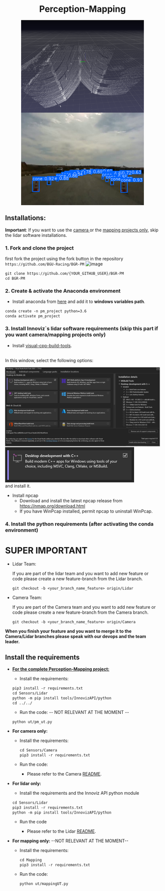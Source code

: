 <h1 align="center"> Perception-Mapping </h1>
<p align="center">
<img src="figures/img_2.png" align="center" alt="drawing" height="300" width="400"> <img src="figures/img_3.png" align="center" alt="drawing" height="300" width="400">
</p>

## Installations:
**Important**: If you want to use the <u>camera </u> or the <u>mapping projects only</u>, skip the lidar software installations.

### 1. Fork and clone the project
first fork the project using the fork button in the repository ```https://github.com/BGU-Racing/BGR-PM```
![image](https://user-images.githubusercontent.com/69425073/211213921-1673ef69-a499-42d3-bb28-2059d1e39d45.png)

``` 
git clone https://github.com/{YOUR_GITHUB_USER}/BGR-PM
cd BGR-PM
```  
 
### 2. Create & activate the Anaconda environment 
* Install anaconda from [here](https://www.anaconda.com) and add it to <b> windows variables path</b>.
```
conda create -n pm_project python=3.6
conda activate pm_project 
```

### 3. Install Innoviz`s lidar software requirements (skip this part if you want camera/mapping projects only)
* Install <a href=" https://visualstudio.microsoft.com/visual-cpp-build-tools/ ">visual-cpp-build-tools</a>.
<br>
In this window, select the following options:

![img_1.png](figures/img_1.png)
![img.png](figures/img.png)
<br>
and install it.
<br>
* Install npcap
  * Download and install the latest npcap release from https://nmap.org/download.html
  * If you have WinPcap installed, permit npcap to uninstall WinPcap.

### 4. Install the python requirements (after activating the conda environment)
# SUPER IMPORTANT
* Lidar Team:

  If you are part of the lidar team and you want to add new feature or code please create a new feature-branch from the Lidar branch.

  ```
  git checkout -b <your_branch_name_feature> origin/Lidar
  ```

* Camera Team:

  If you are part of the Camera team and you want to add new feature or code please create a new feature-branch from the Camera branch.
  ```
  git checkout -b <your_branch_name_feature> origin/Camera
  ```

<b> When you finish your feature and you want to merge it to the Camera/Lidar branches please speak with our devops and the team leader. </b>


## Install the requirements


* <b><u> For the complete Perception-Mapping project:</u></b>
  * Install the requirements:
  ```
  pip3 install -r requirements.txt
  cd Sensors/Lidar
  python -m pip install tools/InnovizAPI/python
  cd ../../
  ```

  * Run the code: -- NOT RELEVANT AT THE MOMENT --
  ```
  python ut/pm_ut.py
  ```

* <b> For camera only: </b>
  
  * Install the requirements:
    ```
    cd Sensors/Camera
    pip3 install -r requirements.txt
    ```
  * Run the code:
  
    * Please refer to the Camera [README](Sensors/Camera/README.md).

* <b> For lidar only: </b>
  
  * Install the requirements and the Innoviz API python module
  ```
  cd Sensors/Lidar
  pip3 install -r requirements.txt
  python -m pip install tools/InnovizAPI/python
  ```
  * Run the code
  
     * Please refer to the Lidar [README](Sensors/Lidar/README.md).


  

* <b> For mapping only: </b> --NOT RELEVANT AT THE MOMENT--

  * Install the requirements:
    ```
    cd Mapping
    pip3 install -r requirements.txt
    ```
  * Run the code:
    ```
    python ut/mappingUT.py
    ```
    






